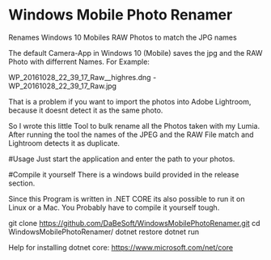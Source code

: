 
# Windows Mobile Photo Renamer
Renames Windows 10 Mobiles RAW Photos to match the JPG names

The default Camera-App in Windows 10 (Mobile) saves the jpg and the RAW Photo with differrent Names. For Example:

WP_20161028_22_39_17_Raw__highres.dng - WP_20161028_22_39_17_Raw.jpg

That is a problem if you want to import the photos into Adobe Lightroom, because it doesnt detect it as the same photo.

So I wrote this little Tool to bulk rename all the Photos taken with my Lumia. After running the tool the names of the JPEG and the RAW File match and Lightroom detects it as duplicate.

#Usage
Just start the application and enter the path to your photos.

#Compile it yourself
There is a windows build provided in the release section.

Since this Program is written in .NET CORE its also possible to run it on Linux or a Mac. You Probably have to compile it yourself tough.

git clone https://github.com/DaBeSoft/WindowsMobilePhotoRenamer.git
cd WindowsMobilePhotoRenamer/
dotnet restore
dotnet run

Help for installing dotnet core: 
https://www.microsoft.com/net/core
